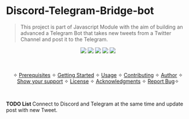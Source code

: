 # Discord-Telegram-Bridge-bot

> This project is part of Javascript Module with the aim of building an advanced a Telegram Bot that takes new tweets from a Twitter Channel and post it to the Telegram.

<p align="center">
    <a href="https://img.shields.io/badge/Microverse-blueviolet" alt="Contributors">
        <img src="https://img.shields.io/badge/Microverse-blueviolet" /></a>
    <a href="https://www.javascript.com/" alt="JS">
        <img src="https://img.shields.io/badge/javaScript-ES6-yellow" /></a>
    <a href="https://webpack.js.org//" alt="Webpack">
        <img src="https://img.shields.io/badge/Webpack.js-5.21.2-blue" /></a>
    <a href="https://eslint.org/" alt="Eslint">
        <img src="https://img.shields.io/badge/eslint-6.8.0-red" /></a>
    <a href="https://stylelint.io/" alt="Stylelint">
        <img src="https://img.shields.io/badge/Stylelint-13.3.x-green" /></a>
</p>

<p align="center">
    <br />
    <br />&#10023;
    <a href="#Prerequisites">Prerequisites</a> &#10023;
    <a href="#Getting-Started">Getting Started</a> &#10023;
    <a href="#Usage">Usage</a> &#10023;
    <a href="#Contributing">Contributing</a> &#10023;
    <a href="#Author">Author</a> &#10023;
    <a href="#Show-your-support">Show your support</a> &#10023;
    <a href="#License">License</a> &#10023;
    <a href="#Acknowledgments">Acknowledgments</a> &#10023;
    <a href="https://github.com/RailonA/Discord-Telegram-Bridge-bot/issues">Report Bug</a>&#10023;

</p>

<br/>

<b>TODO List </b> Connect to Discord and Telegram at the same time and update post with new Tweet.
